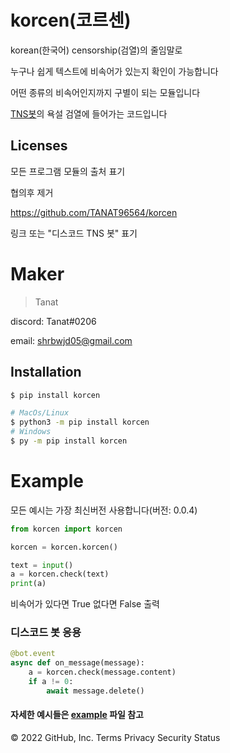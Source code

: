 # korcen(코르센)
korean(한국어) censorship(검열)의 줄임말로 

누구나 쉽게 텍스트에 비속어가 있는지 확인이 가능합니다

어떤 종류의 비속어인지까지 구별이 되는 모듈입니다



[TNS봇](https://discord.com/api/oauth2/authorize?client_id=848795383751639080&permissions=8&scope=bot%20applications.command)의 욕설 검열에 들어가는 코드입니다
## Licenses

모든 프로그램 모듈의 출처 표기

협의후 제거

https://github.com/TANAT96564/korcen

링크 또는 "디스코드 TNS 봇" 표기 

# Maker

>Tanat

discord:  Tanat#0206

email:    shrbwjd05@gmail.com

## Installation

```sh
$ pip install korcen

# MacOs/Linux
$ python3 -m pip install korcen
# Windows
$ py -m pip install korcen
```

# Example
모든 예시는 가장 최신버전 사용합니다(버전: 0.0.4)

```py
from korcen import korcen

korcen = korcen.korcen()

text = input()
a = korcen.check(text)
print(a)
```

비속어가 있다면 True 없다면 False 출력

### 디스코드 봇 응용
```py
@bot.event
async def on_message(message):
    a = korcen.check(message.content)
    if a != 0:
        await message.delete()
```

#### 자세한 예시들은 [example](https://github.com/Tanat05/korcen/tree/main/example) 파일 참고



© 2022 GitHub, Inc.
Terms
Privacy
Security
Status

